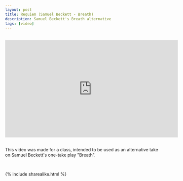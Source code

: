 ```yaml
---
layout: post
title: Requiem (Samuel Beckett - Breath)
description: Samuel Beckett's Breath alternative
tags: [video]
---
```


<br>

<div class="media-container">
  <iframe src="https://www.youtube-nocookie.com/embed/iMX8N4mUE4M" allow="accelerometer; autoplay; encrypted-media; gyroscope; picture-in-picture" allowfullscreen="" style="margin-left: auto;margin-right: auto;" width="560" height="315" frameborder="0"></iframe>
</div>

<br>

This video was made for a class, intended to be used as an alternative take on Samuel Beckett's one-take play "Breath".

<br>

{% include sharealike.html %}
